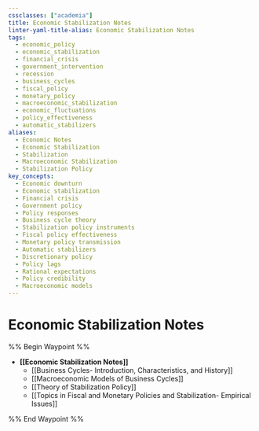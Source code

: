 ```yaml
---
cssclasses: ["academia"]
title: Economic Stabilization Notes
linter-yaml-title-alias: Economic Stabilization Notes
tags:
  - economic_policy
  - economic_stabilization
  - financial_crisis
  - government_intervention
  - recession
  - business_cycles
  - fiscal_policy
  - monetary_policy
  - macroeconomic_stabilization
  - economic_fluctuations
  - policy_effectiveness
  - automatic_stabilizers
aliases:
  - Economic Notes
  - Economic Stabilization
  - Stabilization
  - Macroeconomic Stabilization
  - Stabilization Policy
key_concepts:
  - Economic downturn
  - Economic stabilization
  - Financial crisis
  - Government policy
  - Policy responses
  - Business cycle theory
  - Stabilization policy instruments
  - Fiscal policy effectiveness
  - Monetary policy transmission
  - Automatic stabilizers
  - Discretionary policy
  - Policy lags
  - Rational expectations
  - Policy credibility
  - Macroeconomic models
---
```


# Economic Stabilization Notes

%% Begin Waypoint %%
- **[[Economic Stabilization Notes]]**
  - [[Business Cycles- Introduction, Characteristics, and History]]
  - [[Macroeconomic Models of Business Cycles]]
  - [[Theory of Stabilization Policy]]
  - [[Topics in Fiscal and Monetary Policies and Stabilization- Empirical Issues]]

%% End Waypoint %%